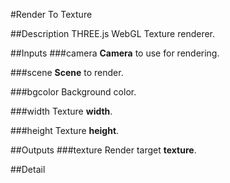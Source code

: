#Render To Texture

##Description
THREE.js WebGL Texture renderer.

##Inputs
###camera
**Camera** to use for rendering.

###scene
**Scene** to render.

###bgcolor
Background color.

###width
Texture **width**.

###height
Texture **height**.

##Outputs
###texture
Render target **texture**.

##Detail

